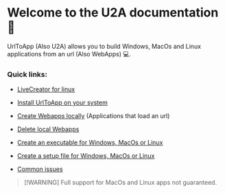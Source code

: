 # Welcome to the U2A documentation 👋

UrlToApp (Also U2A) allows you to build Windows, MacOs and Linux applications from an url (Also WebApps) 💻.

### Quick links: 

- [LiveCreator for linux](?p=livecreator-linux)

- [Install UrlToApp on your system](?p=installation)

- [Create Webapps locally](?p=create-local-apps) (Applications that load an url)

- [Delete local Webapps](?p=delete-local-apps)

- [Create an executable for Windows, MacOs or Linux](?p=create-executable)

- [Create a setup file for Windows, MacOs or Linux](?p=create-setup)

- [Common issues](?p=common-issues)


> [!WARNING] Full support for MacOs and Linux apps not guaranteed.  
 

